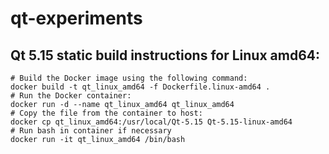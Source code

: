 # qt-experiments

## Qt 5.15 static build instructions for Linux amd64:

    # Build the Docker image using the following command:
    docker build -t qt_linux_amd64 -f Dockerfile.linux-amd64 .
    # Run the Docker container:
    docker run -d --name qt_linux_amd64 qt_linux_amd64
    # Copy the file from the container to host:
    docker cp qt_linux_amd64:/usr/local/Qt-5.15 Qt-5.15-linux-amd64
    # Run bash in container if necessary
    docker run -it qt_linux_amd64 /bin/bash
